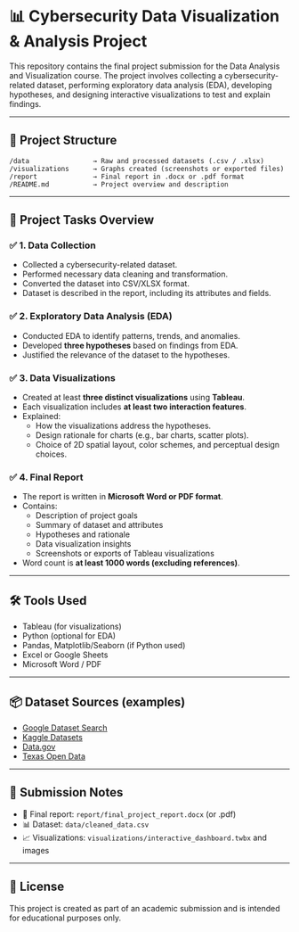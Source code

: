 
# 📊 Cybersecurity Data Visualization & Analysis Project

This repository contains the final project submission for the Data Analysis and Visualization course. The project involves collecting a cybersecurity-related dataset, performing exploratory data analysis (EDA), developing hypotheses, and designing interactive visualizations to test and explain findings.

---

## 📁 Project Structure

```
/data                → Raw and processed datasets (.csv / .xlsx)
/visualizations      → Graphs created (screenshots or exported files)
/report              → Final report in .docx or .pdf format
/README.md           → Project overview and description
```

---

## 🧩 Project Tasks Overview

### ✅ 1. Data Collection
- Collected a cybersecurity-related dataset.
- Performed necessary data cleaning and transformation.
- Converted the dataset into CSV/XLSX format.
- Dataset is described in the report, including its attributes and fields.

### ✅ 2. Exploratory Data Analysis (EDA)
- Conducted EDA to identify patterns, trends, and anomalies.
- Developed **three hypotheses** based on findings from EDA.
- Justified the relevance of the dataset to the hypotheses.

### ✅ 3. Data Visualizations
- Created at least **three distinct visualizations** using **Tableau**.
- Each visualization includes **at least two interaction features**.
- Explained:
  - How the visualizations address the hypotheses.
  - Design rationale for charts (e.g., bar charts, scatter plots).
  - Choice of 2D spatial layout, color schemes, and perceptual design choices.

### ✅ 4. Final Report
- The report is written in **Microsoft Word or PDF format**.
- Contains:
  - Description of project goals
  - Summary of dataset and attributes
  - Hypotheses and rationale
  - Data visualization insights
  - Screenshots or exports of Tableau visualizations
- Word count is **at least 1000 words (excluding references)**.

---

## 🛠 Tools Used

- Tableau (for visualizations)
- Python (optional for EDA)
- Pandas, Matplotlib/Seaborn (if Python used)
- Excel or Google Sheets
- Microsoft Word / PDF

---

## 📦 Dataset Sources (examples)

- [Google Dataset Search](https://datasetsearch.research.google.com)
- [Kaggle Datasets](https://www.kaggle.com/datasets)
- [Data.gov](https://www.data.gov)
- [Texas Open Data](https://data.texas.gov)

---

## 📌 Submission Notes

- 📄 Final report: `report/final_project_report.docx` (or .pdf)
- 📊 Dataset: `data/cleaned_data.csv`
- 📈 Visualizations: `visualizations/interactive_dashboard.twbx` and images

---

## 📜 License

This project is created as part of an academic submission and is intended for educational purposes only.


